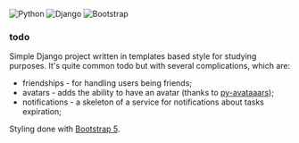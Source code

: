 ![Python](https://img.shields.io/badge/python-3670A0?style=for-the-badge&logo=python&logoColor=ffdd54) 
![Django](https://img.shields.io/badge/django-%23092E20.svg?style=for-the-badge&logo=django&logoColor=white)
![Bootstrap](https://img.shields.io/badge/bootstrap-%23563D7C.svg?style=for-the-badge&logo=bootstrap&logoColor=white)
### todo
Simple Django project written in templates based style for studying purposes. It's quite common todo but with several complications, which are: 
- friendships - for handling users being friends;
- avatars - adds the ability to have an avatar (thanks to [py-avataaars](https://github.com/kebu/py-avataaars));
- notifications - a skeleton of a service for notifications about tasks expiration;

Styling done with [Bootstrap 5](https://getbootstrap.com/).